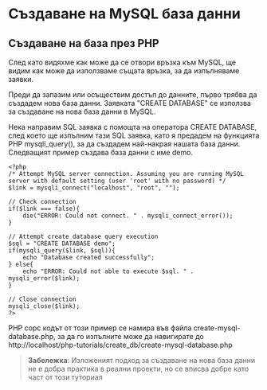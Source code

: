 # Създаване на MySQL база данни
## Създаване на база през PHP
След като видяхме как може да се отвори връзка към MySQL, ще видим как може да използваме същата връзка, за да изпълняваме заявки.

Преди да запазим или осъществим достъп до данните, първо трябва да създадем нова база данни. Заявката "CREATE DATABASE" се използва за създаване на нова база данни в MySQL.

Нека направим SQL заявка с помощта на оператора CREATE DATABASE, след което ще изпълним тази SQL заявка, като я предадем на функцията PHP mysqli_query(), за да създадем най-накрая нашата база данни. Следващият пример създава база данни с име demo.
```
<?php
/* Attempt MySQL server connection. Assuming you are running MySQL
server with default setting (user 'root' with no password) */
$link = mysqli_connect("localhost", "root", "");
 
// Check connection
if($link === false){
    die("ERROR: Could not connect. " . mysqli_connect_error());
}
 
// Attempt create database query execution
$sql = "CREATE DATABASE demo";
if(mysqli_query($link, $sql)){
    echo "Database created successfully";
} else{
    echo "ERROR: Could not able to execute $sql. " . mysqli_error($link);
}
 
// Close connection
mysqli_close($link);
?>
```

PHP сорс кодът от този пример се намира във файла create-mysql-database.php, за да го изпълните може да навигирате до http://localhost/php-tutorials/create_db/create-mysql-database.php

> **Забележка**: Изложеният подход за създаване на нова база данни не е добра практика в реални проекти, но се вписва добре като част от този туториал